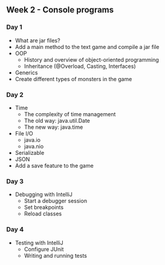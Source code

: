 ## Week 2 - Console programs

### Day 1

* What are jar files?
* Add a main method to the text game and compile a jar file
* OOP
  * History and overview of object-oriented programming
  * Inheritance (@Overload, Casting, Interfaces)
* Generics
* Create different types of monsters in the game

### Day 2

* Time
  * The complexity of time management
  * The old way: java.util.Date
  * The new way: java.time
* File I/O
  * java.io
  * java.nio
* Serializable
* JSON
* Add a save feature to the game

### Day 3

* Debugging with IntelliJ
  * Start a debugger session
  * Set breakpoints
  * Reload classes

### Day 4

* Testing with IntelliJ
  * Configure JUnit
  * Writing and running tests
